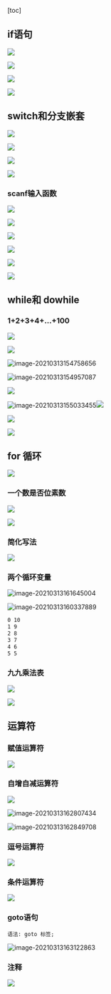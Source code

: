 [toc]

## if语句

![](imgs/image-20210313152718583.png)

![](imgs/image-20210313152725800.png)

![](imgs/image-20210313152817123.png)

![](imgs/image-20210313152950829.png)

## switch和分支嵌套

![](imgs/image-20210313153320880.png)

![](imgs/image-20210313153349159.png)

![](imgs/image-20210313153400789.png)

![](imgs/image-20210313153410681.png)

### scanf输入函数

![](imgs/image-20210313153611923.png)

![](imgs/image-20210313153628117.png)

![](imgs/image-20210313153708387.png)

![](imgs/image-20210313153638953.png)

![](imgs/image-20210313153958522.png)

![](imgs/image-20210313154154644.png)

## while和 dowhile

### 1+2+3+4+…+100

![](imgs/image-20210313154555199.png)

![](imgs/image-20210313154746277.png)

![image-20210313154758656](imgs/image-20210313154758656.png)

![image-20210313154957087](imgs/image-20210313154957087.png)

![](imgs/image-20210313155017825.png)

![image-20210313155033455](imgs/image-20210313155033455.png)![](imgs/image-20210313155057068.png)

![](imgs/image-20210313155108132.png)

![](imgs/image-20210313155229685.png)

## for 循环

![](imgs/image-20210313155318054.png)

### 一个数是否位素数

![](imgs/image-20210313155530220.png)

![](imgs/image-20210313155738801.png)

### 简化写法

![](imgs/image-20210313155918922.png)

### 两个循环变量

![image-20210313161645004](imgs/image-20210313161645004.png)

![image-20210313160337889](imgs/image-20210313160337889.png)

```sh
0 10
1 9
2 8
3 7
4 6
5 5
```

### 九九乘法表

![](imgs/image-20210313162201632.png)

![](imgs/image-20210313162212371.png)

## 运算符

### 赋值运算符

![](imgs/image-20210313162555062.png)

### 自增自减运算符

![](imgs/image-20210313162640951.png)

![image-20210313162807434](imgs/image-20210313162807434.png)

![image-20210313162849708](imgs/image-20210313162849708.png)

### 逗号运算符

![](imgs/image-20210313162856770.png)

### 条件运算符

![](imgs/image-20210313163037092.png)

### goto语句

```
语法: goto 标签;
```

![image-20210313163122863](imgs/image-20210313163122863.png)

### 注释

![](imgs/image-20210313163208749.png)